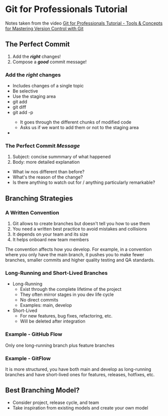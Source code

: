 # Git for Professionals Tutorial

Notes taken from the video [Git for Professionals Tutorial - Tools & Concepts for Mastering Version Control with Git](https://www.youtube.com/watch?v=Uszj_k0DGsg)

## The Perfect Commit

1. Add the ***right*** changes!
2. Compose a ***good*** commit message!

### Add the ***right*** changes

- Includes changes of a single topic
- Be selective
- Use the staging area
- git add <name-file>
- git diff <name-file>
- git add -p <name-file>
  - It goes through the different chunks of modified code
  - Asks us if we want to add them or not to the staging area
-

### The Perfect Commit *Message*

1. Subject: concise summmary of what happened
2. Body: more detailed explanation
  - What iw nos different than before?
  - What's the reason of the change?
  - Is there anything to watch out for / anything particularly remarkable?

## Branching Strategies

### A Written Convention

1. Git allows to create branches but doesn't tell you how to use them
2. You need a written best practice to avoid mistakes and collisions
3. It depends on your team and its size
4. It helps onboard new team members

The convention affects how you develop. For example, in a convention where you only have the main branch, it pushes you to make fewer branches, smaller commits and higher quality testing and QA standards.

### Long-Running and Short-Lived Branches

- Long-Running
  - Exist through the complete lifetime of the project
  - They often mirror stages in you dev life cycle
  - No direct commits
  - Examples: main, develop
- Short-Lived
  - For new features, bug fixes, refactoring, etc.
  - Will be deleted after integration

### Example - GitHub Flow

Only one long-running branch plus feature branches

### Example - GitFlow

It is more structured, you have both main and develop as long-running branches and have short-lived ones for features, releases, hotfixes, etc.

## Best Branching Model?

- Consider project, release cycle, and team
- Take inspiration from existing models and create your own model
